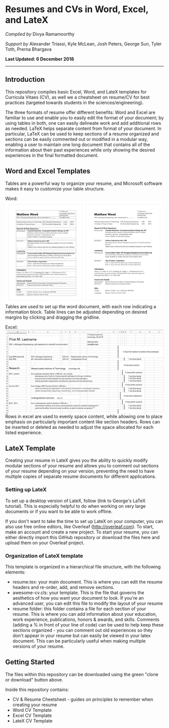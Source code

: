 #  Resumes and CVs in Word, Excel, and LateX
*Compiled by*
Divya Ramamoorthy

*Support by*
Alexander Triassi, Kyle McLean, Josh Peters, George Sun, Tyler Toth, Prerna Bhargava


**Last Updated: 6 December 2018**

---
## Introduction
This repository compiles basic Excel, Word, and LateX templates for
Curricula Vitaes (CV), as well we a cheatsheet on resume/CV for best practices
(targeted towards students in the sciences/engineering).

The three formats of resume offer different
benefits: Word and Excel are familiar to use and enable you to
easily edit the format of your document; by using tables in both, one can
easily delineate work and add additional rows as needed. LaTeX helps separate
content from format of your document. In particular, LaTeX can be used to keep
sections of a resume organized and
sections can be easily commented out or modified in a modular way, enabling
a user to maintain one long document that contains all of the information about
their past experiences while only showing the desired experiences in the final
formatted document.

## Word and Excel Templates
Tables are a powerful way to organize your resume, and Microsoft software makes
it easy to customize your table structure.

Word:
<img src="figs/resume_word_side.png"
     style="float: left; margin-right: 10px;" />

Tables are used to set up the word document, with each row indicating a
information block. Table lines can be adjusted depending on desired margins by
clicking and dragging the gridline.

Excel:
<img src="figs/excel_grid.png"
     style="float: left; margin-right: 10px;" />

Rows in excel are used to evenly space content, while allowing one to place
emphasis on particularly important content like section headers. Rows can be
inserted or deleted as needed to adjust the space allocated for each listed
experience.

## LateX Template
Creating your resume in LateX gives you the ability to quickly modify modular
sections of your resume and allows you to comment out sections of your resume
depending on your version, preventing the need to have multiple copies of
separate resume documents for different applications.

### Setting up LateX
To set up a desktop version of LateX, follow (link to George's LaTeX tutorial).
This is especially helpful to do when working on very large documents or if you
want to be able to work offline.

If you don't want to take the time to set up LateX on your computer, you can
also use free online editors, like Overleaf (http://overleaf.com). To start, make
an account and create a new project. To start your resume, you can either directly
import this GitHub repository or download the files here and upload them on your
Overleaf project.

### Organization of LateX template
This template is organized in a hierarchical file structure, with the following
elements:
- resume.tex: your main document. This is where you can edit the resume headers
and re-order, add, and remove sections.
- awesome-cv.cls: your template. This is the file that governs the aesthetics of
how you want your document to look. If you're an advanced user, you can edit
this file to modify the layout of your resume
- resume folder: this folder contains a file for each section of your resume.
This is where you can add information about your education, work experience,
publications, honors & awards, and skills. Comments (adding a % in front of
your line of code) can be used to help keep these sections organized - you can
comment out old experiences so they don't appear in your resume but can easily
be viewed in your latex document. This can be particularly useful when making
multiple versions of your resume.

###

## Getting Started
The files within this repository can be downloaded using the green "clone
or download" button above.

Inside this repository contains:
  - CV & Resume Cheetsheet  - guides on principles to remember when creating
  your resume
  - Word CV Template
  - Excel CV Template
  - LateX CV Template
